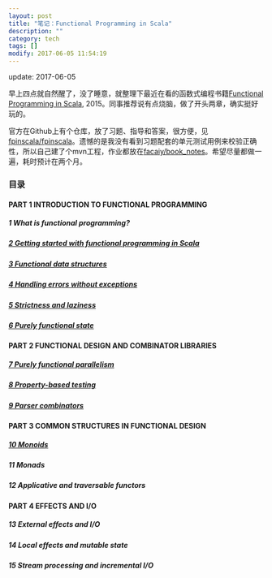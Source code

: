 ```yaml
---
layout: post
title: "笔记：Functional Programming in Scala"
description: ""
category: tech
tags: []
modify: 2017-06-05 11:54:19
---
```


update: 2017-06-05

早上四点就自然醒了，没了睡意，就整理下最近在看的函数式编程书籍[Functional Programming in Scala](https://www.manning.com/books/functional-programming-in-scala), 2015。同事推荐说有点烧脑，做了开头两章，确实挺好玩的。

官方在Github上有个仓库，放了习题、指导和答案，很方便，见[fpinscala/fpinscala](https://github.com/fpinscala/fpinscala)。遗憾的是我没有看到习题配套的单元测试用例来校验正确性，所以自己建了个mvn工程，作业都放在[facaiy/book_notes](https://github.com/facaiy/book_notes/tree/master/Manning_Functional_Programming_in_Scala/functional-programming)。希望尽量都做一遍，耗时预计在两个月。


### 目录

#### PART 1 INTRODUCTION TO FUNCTIONAL PROGRAMMING

##### 1 What is functional programming?

##### [2 Getting started with functional programming in Scala](https://github.com/facaiy/book_notes/blob/master/Manning_Functional_Programming_in_Scala/functional-programming/src/main/scala/io/github/facaiy/ChapterTwo.scala)

##### [3 Functional data structures](https://github.com/facaiy/book_notes/tree/master/Manning_Functional_Programming_in_Scala/functional-programming/src/main/scala/io/github/facaiy/c3)

##### [4 Handling errors without exceptions](https://github.com/facaiy/book_notes/tree/master/Manning_Functional_Programming_in_Scala/functional-programming/src/main/scala/io/github/facaiy/c4)

##### [5 Strictness and laziness](https://github.com/facaiy/book_notes/blob/master/Manning_Functional_Programming_in_Scala/functional-programming/src/main/scala/io/github/facaiy/c5/Stream.scala)

##### [6 Purely functional state](https://github.com/facaiy/book_notes/blob/master/Manning_Functional_Programming_in_Scala/functional-programming/src/main/scala/io/github/facaiy/c6/State.scala)


#### PART 2 FUNCTIONAL DESIGN AND COMBINATOR LIBRARIES

##### [7 Purely functional parallelism](https://github.com/facaiy/book_notes/tree/master/Manning_Functional_Programming_in_Scala/functional-programming/src/main/scala/io/github/facaiy/c7)

##### [8 Property-based testing](https://github.com/facaiy/book_notes/tree/master/Manning_Functional_Programming_in_Scala/functional-programming/src/main/scala/io/github/facaiy/c8)

##### [9 Parser combinators](https://github.com/facaiy/book_notes/tree/master/Manning_Functional_Programming_in_Scala/functional-programming/src/main/scala/io/github/facaiy/c9)


#### PART 3 COMMON STRUCTURES IN FUNCTIONAL DESIGN

##### [10 Monoids](https://github.com/facaiy/book_notes/blob/master/Manning_Functional_Programming_in_Scala/functional-programming/src/main/scala/io/github/facaiy/c10/Monoid.scala)

##### 11 Monads

##### 12 Applicative and traversable functors


#### PART 4 EFFECTS AND I/O

##### 13 External effects and I/O

##### 14 Local effects and mutable state

##### 15 Stream processing and incremental I/O
